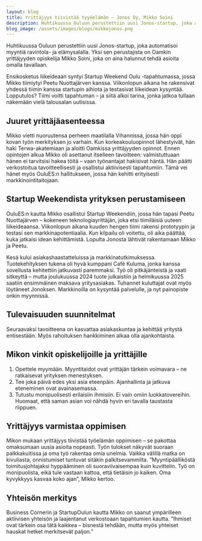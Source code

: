 ```yaml
---
layout: blog
title: Yrittäjyys tiivistää tyyöelämän – Jonos Oy, Mikko Soini
description: Huhtikuussa Ouluun perustettiin uusi Jonos-startup, joka automatisoi myyntiä ravintola- ja elämysalalla. Yksi sen perustajista on Oamkin yrittäjyyden opiskelija Mikko Soini, joka on aina halunnut tehdä asioita omalla tavallaan. 
blog_image: /assets/images/blogs/mikkojonos.png
---
```

Huhtikuussa Ouluun perustettiin uusi Jonos-startup, joka automatisoi myyntiä ravintola- ja elämysalalla. Yksi sen perustajista on Oamkin yrittäjyyden opiskelija Mikko Soini, joka on aina halunnut tehdä asioita omalla tavallaan. 

Ensikosketus liikeideaan syntyi Startup Weekend Oulu -tapahtumassa, jossa Mikko tiimiytyi Peetu Nuottajärven kanssa. Viikonlopun aikana he rakensivat yhdessä tiimin kanssa startupin aihiota ja testasivat liikeidean kysyntää. Lopputulos? Tiimi voitti tapahtuman – ja siitä alkoi tarina, jonka jatkoa tullaan näkemään vielä talousalan uutisissa.

## Juuret yrittäjäasenteessa

Mikko vietti nuoruutensa perheen maatilalla Vihannissa, jossa hän oppi kovan työn merkityksen jo varhain. Kun korkeakouluopinnot lähestyivät, hän haki Terwa-akatemiaan ja aloitti Oamkissa yrittäjyyden opinnot.
Ennen opintojen alkua Mikko oli asettanut itselleen tavoitteen: valmistuttuaan hänen ei tarvitsisi hakea töitä – vaan työnantajat hakisivat häntä. Hän päätti verkostoitua tavoitteellisesti ja osallistui aktiivisesti tapahtumiin. Tämä vei hänet myös OuluES:n hallitukseen, jossa hän kehitti erityisesti markkinointitaitojaan. 

## Startup Weekendista yrityksen perustamiseen

OuluES:n kautta Mikko osallistui Startup Weekendiin, jossa hän tapasi Peetu Nuottajärven – kokeneen teknologiayrittäjän, joka etsi tiimiläisiä uuteen liikeideaansa. Viikonlopun aikana kuuden hengen tiimi rakensi prototyypin ja testasi sen markkinapotentiaalia. Kun kilpailu oli voitettu, oli aika päättää, kuka jatkaisi idean kehittämistä. Lopulta Jonosta lähtivät rakentamaan Mikko ja Peetu. 

Kesä kului asiakashaastatteluissa ja markkinatutkimuksessa. Tuotekehityksen tukena oli hyvä kumppani Café Kuluma, jonka kanssa sovellusta kehitettiin jatkuvasti paremmaksi. Työ oli pitkäjänteistä ja vaati sitkeyttä – mutta joulukuussa 2024 tuote julkaistiin ja helmikuussa 2025 saatiin ensimmäinen maksava yritysasiakas. Tuhannet kuluttajat ovat myös löytäneet Jonoksen. Markkinoilla on kysyntää palvelulle, ja nyt painopiste onkin myynnissä. 

## Tulevaisuuden suunnitelmat 

Seuraavaksi tavoitteena on kasvattaa asiakaskuntaa ja kehittää yritystä entisestään. Myös rahoituksen hankkiminen alkaa olla ajankohtaista. 

## Mikon vinkit opiskelijoille ja yrittäjille

1.	Opettele myymään. Myyntitaidot ovat yrittäjän tärkein voimavara – ne ratkaisevat yrityksen menestyksen.
2.	Tee joka päivä edes yksi asia eteenpäin. Ajanhallinta ja jatkuva eteneminen ovat avainasemassa.
3.	Tutustu monipuolisesti erilaisiin ihmisiin. Ei vain omiin luokkatovereihin. Huomaat, että saman asian voi nähdä hyvin eri tavalla taustasta riippuen.

## Yrittäjyys varmistaa oppimisen 

Mikon mukaan yrittäjyys tiivistää työelämän oppimisen – se pakottaa omaksumaan uusia asioita nopeasti. Työn tulokset näkyvät suoraan palkkakuitissa ja oma työ rakentaa omia unelmia. Vaikka välillä matka on kivuliasta, onnistumiset tuntuvat sitäkin palkitsevammilta.
”Myyntipäälliköstä toimitusjohtajaksi hyppääminen oli suoraviivaisempaa kuin kuvittelin. Työ on monipuolista, eikä tule vastaan kattoa, että tietäisin jo kaiken. Oma kyvykkyys kasvaa koko ajan”, Mikko kertoo.

## Yhteisön merkitys

Business Cornerin ja StartupOulun kautta Mikko on saanut ympärilleen aktiivisen yhteisön ja laajentanut verkostoaan tapahtumien kautta. ”Ihmiset ovat tärkein osa tätä kaikkea – bisnestä tehdään, mutta myös yhteiset hauskat hetket merkitsevät paljon.”
